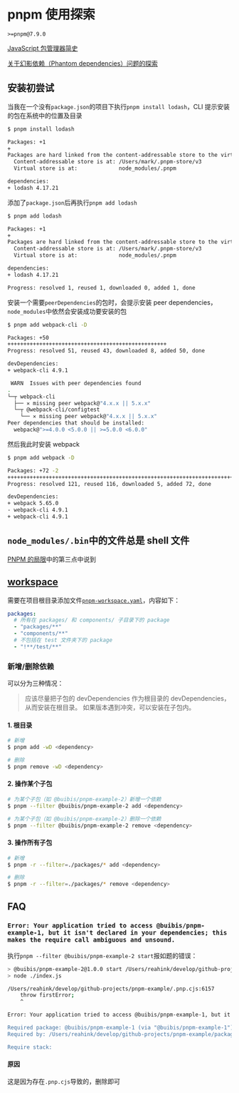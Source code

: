 # pnpm 使用探索

`>=pnpm@7.9.0`

[JavaScript 包管理器简史](https://github.com/zqinmiao/js-coding-rover/docs/yarn/javascript-package-manager-history/index.md)

[关于幻影依赖（Phantom dependencies）问题的探索](./docs/phantom-dependencies.md)

## 安装初尝试

当我在一个没有`package.json`的项目下执行`pnpm install lodash`，CLI 提示安装的包在系统中的位置及目录

```bash
$ pnpm install lodash

Packages: +1
+
Packages are hard linked from the content-addressable store to the virtual store.
  Content-addressable store is at: /Users/mark/.pnpm-store/v3
  Virtual store is at:             node_modules/.pnpm

dependencies:
+ lodash 4.17.21
```

添加了`package.json`后再执行`pnpm add lodash`

```bash
$ pnpm add lodash

Packages: +1
+
Packages are hard linked from the content-addressable store to the virtual store.
  Content-addressable store is at: /Users/mark/.pnpm-store/v3
  Virtual store is at:             node_modules/.pnpm

dependencies:
+ lodash 4.17.21

Progress: resolved 1, reused 1, downloaded 0, added 1, done

```

安装一个需要`peerDependencies`的包时，会提示安装 peer dependencies，`node_modules`中依然会安装成功要安装的包

```bash
$ pnpm add webpack-cli -D

Packages: +50
++++++++++++++++++++++++++++++++++++++++++++++++++
Progress: resolved 51, reused 43, downloaded 8, added 50, done

devDependencies:
+ webpack-cli 4.9.1

 WARN  Issues with peer dependencies found
.
└─┬ webpack-cli
  ├── ✕ missing peer webpack@"4.x.x || 5.x.x"
  └─┬ @webpack-cli/configtest
    └── ✕ missing peer webpack@"4.x.x || 5.x.x"
Peer dependencies that should be installed:
  webpack@">=4.0.0 <5.0.0 || >=5.0.0 <6.0.0"
```

然后我此时安装 webpack

```bash
$ pnpm add webpack -D

Packages: +72 -2
++++++++++++++++++++++++++++++++++++++++++++++++++++++++++++++++++++++++--
Progress: resolved 121, reused 116, downloaded 5, added 72, done

devDependencies:
+ webpack 5.65.0
- webpack-cli 4.9.1
+ webpack-cli 4.9.1
```

## `node_modules/.bin`中的文件总是 shell 文件

[PNPM 的局限](https://pnpm.io/zh/limitations)中的第三点中说到

## [workspace](https://pnpm.io/zh/workspaces)

需要在项目根目录添加文件[`pnpm-workspace.yaml`](https://pnpm.io/zh/pnpm-workspace_yaml)，内容如下：

```yaml
packages:
  # 所有在 packages/ 和 components/ 子目录下的 package
  - "packages/**"
  - "components/**"
  # 不包括在 test 文件夹下的 package
  - "!**/test/**"
```

### 新增/删除依赖

可以分为三种情况：

> 应该尽量把子包的 devDependencies 作为根目录的 devDependencies，从而安装在根目录。
> 如果版本遇到冲突，可以安装在子包内。

#### 1. 根目录

```bash
# 新增
$ pnpm add -wD <dependency>

# 删除
$ pnpm remove -wD <dependency>
```

#### 2. 操作某个子包

```bash
# 为某个子包（如 @buibis/pnpm-example-2）新增一个依赖
$ pnpm --filter @buibis/pnpm-example-2 add <dependency>

# 为某个子包（如 @buibis/pnpm-example-2）删除一个依赖
$ pnpm --filter @buibis/pnpm-example-2 remove <dependency>
```

#### 3. 操作所有子包

```bash
# 新增
$ pnpm -r --filter=./packages/* add <dependency>

# 删除
$ pnpm -r --filter=./packages/* remove <dependency>
```

## FAQ

### `Error: Your application tried to access @buibis/pnpm-example-1, but it isn't declared in your dependencies; this makes the require call ambiguous and unsound.`

执行`pnpm --filter @buibis/pnpm-example-2 start`报如题的错误：

```bash
> @buibis/pnpm-example-2@1.0.0 start /Users/reahink/develop/github-projects/pnpm-example/packages/pnpm-example-2
> node ./index.js

/Users/reahink/develop/github-projects/pnpm-example/.pnp.cjs:6157
    throw firstError;
    ^

Error: Your application tried to access @buibis/pnpm-example-1, but it isn't declared in your dependencies; this makes the require call ambiguous and unsound.

Required package: @buibis/pnpm-example-1 (via "@buibis/pnpm-example-1")
Required by: /Users/reahink/develop/github-projects/pnpm-example/packages/pnpm-example-2/

Require stack:
```

#### 原因

这是因为存在`.pnp.cjs`导致的，删除即可
